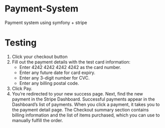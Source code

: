 # Payment-System
Payment system using symfony + stripe

# Testing
1. Click your checkout button
2. Fill out the payment details with the test card information:
   - Enter 4242 4242 4242 4242 as the card number.
   - Enter any future date for card expiry.
   - Enter any 3-digit number for CVC.
   - Enter any billing postal code.
3. Click Pay.
4. You’re redirected to your new success page.
Next, find the new payment in the Stripe Dashboard. Successful payments appear in the Dashboard’s list of payments. When you click a payment, it takes you to the payment detail page. The Checkout summary section contains billing information and the list of items purchased, which you can use to manually fulfill the order.
